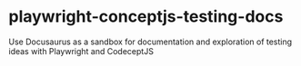 # playwright-conceptjs-testing-docs
Use Docusaurus as a sandbox for documentation and exploration of testing ideas with Playwright and CodeceptJS
